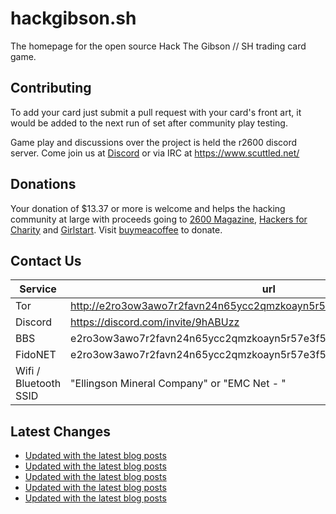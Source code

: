 # hackgibson.sh
The homepage for the open source Hack The Gibson // SH trading card game.


## Contributing

To add your card just submit a pull request with your card's front art, it would be added to the next run of set after community play testing.

Game play and discussions over the project is held the r2600 discord server. Come join us at [Discord](https://discord.com/invite/9hABUzz) or via IRC at https://www.scuttled.net/


## Donations

Your donation of $13.37 or more is welcome and helps the hacking community at large with proceeds going to [2600 Magazine](https://2600.com/), [Hackers for Charity](https://hackersforcharity.org) and [Girlstart](https://girlstart.org).  Visit [buymeacoffee](https://www.buymeacoffee.com/hackgibson.sh) to donate.


## Contact Us

Service | url
-|-
Tor | http://e2ro3ow3awo7r2favn24n65ycc2qmzkoayn5r57e3f56nvjwdcgg32ad.onion
Discord | https://discord.com/invite/9hABUzz
BBS | e2ro3ow3awo7r2favn24n65ycc2qmzkoayn5r57e3f56nvjwdcgg32ad.onion:23
FidoNET | e2ro3ow3awo7r2favn24n65ycc2qmzkoayn5r57e3f56nvjwdcgg32ad.onion:24554
Wifi / Bluetooth SSID | "Ellingson Mineral Company" or "EMC Net - <fidonet address>"

## Latest Changes
<!-- BLOG-POST-LIST:START -->
- [Updated with the latest blog posts](https://github.com/DFW2600/hackgibson.sh/commit/fd123addd4279173a6f4d269eda46604a0941263)
- [Updated with the latest blog posts](https://github.com/DFW2600/hackgibson.sh/commit/1bbc2a93dafb1cf5c53f76859c79bf64006684ae)
- [Updated with the latest blog posts](https://github.com/DFW2600/hackgibson.sh/commit/a1ced1eeb9efebd5979e1bd4a62fed636fc78aca)
- [Updated with the latest blog posts](https://github.com/DFW2600/hackgibson.sh/commit/0ac93d47be841d87cc45faa547c06d1a594771d8)
- [Updated with the latest blog posts](https://github.com/DFW2600/hackgibson.sh/commit/70f376042526731a9c2a4071a82c25c429ae7b25)
<!-- BLOG-POST-LIST:END -->
